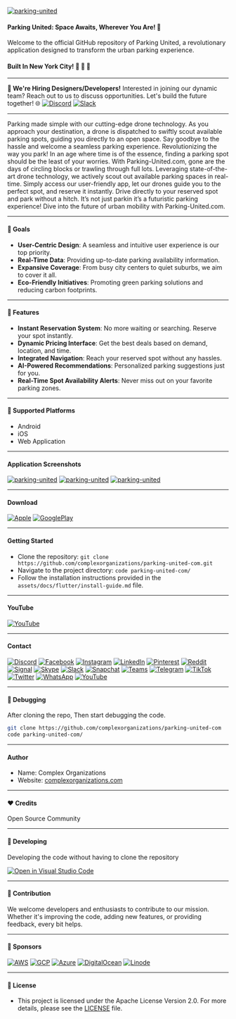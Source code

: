 [![parking-united](https://raw.githubusercontent.com/complexorganizations/parking-united-com/main/assets/images/icons/logo.svg)](https://www.parking-united.com)

#### Parking United: Space Awaits, Wherever You Are! 🚗

Welcome to the official GitHub repository of Parking United, a revolutionary application designed to transform the urban parking experience.

#### Built In New York City! 🗽 🦅 🍕

---

**🚀 We're Hiring Designers/Developers!** Interested in joining our dynamic team? Reach out to us to discuss opportunities. Let's build the future together! 🌐 [![Discord](https://raw.githubusercontent.com/complexorganizations/parking-united-com/main/assets/images/icons/social_media/discord.svg)](https://discord.gg/2DmfdBdMwg) [![Slack](https://raw.githubusercontent.com/complexorganizations/parking-united-com/main/assets/images/icons/social_media/slack.svg)](https://parking-unitedcom.slack.com/archives/C05QM7PS9GV/p1693631754500589)

---

Parking made simple with our cutting-edge drone technology. As you approach your destination, a drone is dispatched to swiftly scout available parking spots, guiding you directly to an open space. Say goodbye to the hassle and welcome a seamless parking experience. Revolutionizing the way you park! In an age where time is of the essence, finding a parking spot should be the least of your worries. With Parking-United.com, gone are the days of circling blocks or trawling through full lots. Leveraging state-of-the-art drone technology, we actively scout out available parking spaces in real-time. Simply access our user-friendly app, let our drones guide you to the perfect spot, and reserve it instantly. Drive directly to your reserved spot and park without a hitch. It’s not just parkin it’s a futuristic parking experience! Dive into the future of urban mobility with Parking-United.com.

---

#### 🌱 Goals

- **User-Centric Design**: A seamless and intuitive user experience is our top priority.
- **Real-Time Data**: Providing up-to-date parking availability information.
- **Expansive Coverage**: From busy city centers to quiet suburbs, we aim to cover it all.
- **Eco-Friendly Initiatives**: Promoting green parking solutions and reducing carbon footprints.

---

#### 🚀 Features

- **Instant Reservation System**: No more waiting or searching. Reserve your spot instantly.
- **Dynamic Pricing Interface**: Get the best deals based on demand, location, and time.
- **Integrated Navigation**: Reach your reserved spot without any hassles.
- **AI-Powered Recommendations**: Personalized parking suggestions just for you.
- **Real-Time Spot Availability Alerts**: Never miss out on your favorite parking zones.

---

#### 📱 Supported Platforms

- Android
- iOS
- Web Application

---

#### Application Screenshots

[![parking-united](https://raw.githubusercontent.com/complexorganizations/parking-united-com/main/assets/images/application/home.svg)](https://www.parking-united.com)
[![parking-united](https://raw.githubusercontent.com/complexorganizations/parking-united-com/main/assets/images/application/parking.svg)](https://www.parking-united.com)
[![parking-united](https://raw.githubusercontent.com/complexorganizations/parking-united-com/main/assets/images/application/seekingparking.svg)](https://www.parking-united.com)

---

#### Download

[![Apple](https://raw.githubusercontent.com/complexorganizations/parking-united-com/main/assets/images/icons/app_store/apple.svg)](https://apps.apple.com/)
[![GooglePlay](https://raw.githubusercontent.com/complexorganizations/parking-united-com/main/assets/images/icons/app_store/googleplay.svg)](https://play.google.com/)

---

#### Getting Started

- Clone the repository: `git clone https://github.com/complexorganizations/parking-united-com.git`
- Navigate to the project directory: `code parking-united-com/`
- Follow the installation instructions provided in the `assets/docs/flutter/install-guide.md` file.

---

#### YouTube

[![YouTube](https://img.youtube.com/vi/wERKffMfsxU/default.jpg)](https://youtu.be/wERKffMfsxU)

---

#### Contact

[![Discord](https://raw.githubusercontent.com/complexorganizations/parking-united-com/main/assets/images/icons/social_media/discord.svg)](https://discord.gg/2DmfdBdMwg)
[![Facebook](https://raw.githubusercontent.com/complexorganizations/parking-united-com/main/assets/images/icons/social_media/facebook.svg)](https://www.facebook.com/)
[![Instagram](https://raw.githubusercontent.com/complexorganizations/parking-united-com/main/assets/images/icons/social_media/instagram.svg)](https://www.instagram.com/)
[![LinkedIn](https://raw.githubusercontent.com/complexorganizations/parking-united-com/main/assets/images/icons/social_media/linkedin.svg)](https://www.linkedin.com/)
[![Pinterest](https://raw.githubusercontent.com/complexorganizations/parking-united-com/main/assets/images/icons/social_media/pinterest.svg)](https://www.pinterest.com/)
[![Reddit](https://raw.githubusercontent.com/complexorganizations/parking-united-com/main/assets/images/icons/social_media/reddit.svg)](https://reddit.com/r/parking_united_com/s/YefTKn0cfX)
[![Signal](https://raw.githubusercontent.com/complexorganizations/parking-united-com/main/assets/images/icons/social_media/signal.svg)](https://signal.group/#CjQKIPhEy6Pk8c-wXi-6O3DRXQ3eSLvJNqW61uq46Y-Ya3mrEhDaILflpc1oE9joFmzC3REG)
[![Skype](https://raw.githubusercontent.com/complexorganizations/parking-united-com/main/assets/images/icons/social_media/skype.svg)](https://join.skype.com/hjhsrvQlinZk)
[![Slack](https://raw.githubusercontent.com/complexorganizations/parking-united-com/main/assets/images/icons/social_media/slack.svg)](https://parking-unitedcom.slack.com/archives/C05QM7PS9GV/p1693631754500589)
[![Snapchat](https://raw.githubusercontent.com/complexorganizations/parking-united-com/main/assets/images/icons/social_media/snapchat.svg)](https://www.snapchat.com/)
[![Teams](https://raw.githubusercontent.com/complexorganizations/parking-united-com/main/assets/images/icons/social_media/teams.svg)](https://teams.live.com/l/community/FAAHt8haBHMqRRUOwI)
[![Telegram](https://raw.githubusercontent.com/complexorganizations/parking-united-com/main/assets/images/icons/social_media/telegram.svg)](https://t.me/parking_united_com)
[![TikTok](https://raw.githubusercontent.com/complexorganizations/parking-united-com/main/assets/images/icons/social_media/tiktok.svg)](https://www.tiktok.com/)
[![Twitter](https://raw.githubusercontent.com/complexorganizations/parking-united-com/main/assets/images/icons/social_media/twitter.svg)](https://twitter.com/)
[![WhatsApp](https://raw.githubusercontent.com/complexorganizations/parking-united-com/main/assets/images/icons/social_media/whatsapp.svg)](https://chat.whatsapp.com/KR0nia4ajom2NWl32YOYZK)
[![YouTube](https://raw.githubusercontent.com/complexorganizations/parking-united-com/main/assets/images/icons/social_media/youtube.svg)](https://www.youtube.com/)

---

#### 🐛 Debugging

After cloning the repo, Then start debugging the code.

```bash
git clone https://github.com/complexorganizations/parking-united-com
code parking-united-com/
```

---

#### Author

- Name: Complex Organizations
- Website: [complexorganizations.com](https://www.complexorganizations.com)

---

#### ❤️ Credits

Open Source Community

---

#### 🤝 Developing

Developing the code without having to clone the repository

[![Open in Visual Studio Code](https://img.shields.io/badge/preview%20in-vscode.dev-blue)](https://open.vscode.dev/complexorganizations/dji-feed-ingestion)

---

#### 🤝 Contribution

We welcome developers and enthusiasts to contribute to our mission. Whether it's improving the code, adding new features, or providing feedback, every bit helps.

---

#### 🤝 Sponsors

[![AWS](https://raw.githubusercontent.com/complexorganizations/parking-united-com/main/assets/images/icons/cloud_providers/aws.svg)](https://aws.amazon.com/)
[![GCP](https://raw.githubusercontent.com/complexorganizations/parking-united-com/main/assets/images/icons/cloud_providers/gcp.svg)](https://cloud.google.com/)
[![Azure](https://raw.githubusercontent.com/complexorganizations/parking-united-com/main/assets/images/icons/cloud_providers/azure.svg)](https://azure.microsoft.com/)
[![DigitalOcean](https://raw.githubusercontent.com/complexorganizations/parking-united-com/main/assets/images/icons/cloud_providers/digitalocean.svg)](https://www.digitalocean.com/)
[![Linode](https://raw.githubusercontent.com/complexorganizations/parking-united-com/main/assets/images/icons/cloud_providers/linode.svg)](https://www.linode.com/)

---

#### 📝 License

- This project is licensed under the Apache License Version 2.0. For more details, please see the [LICENSE](https://raw.githubusercontent.com/complexorganizations/parking-united.com/main/.github/license) file.
